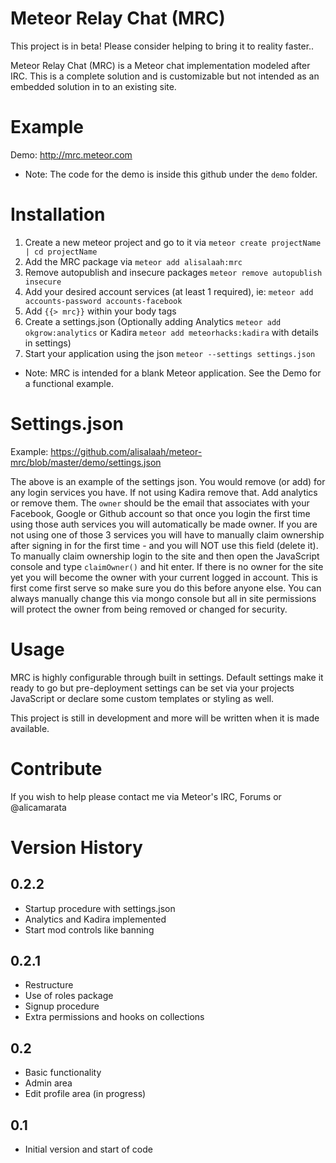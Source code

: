 # Meteor Relay Chat (MRC)

This project is in beta! Please consider helping to bring it to reality faster..

Meteor Relay Chat (MRC) is a Meteor chat implementation modeled after IRC.  This is a complete solution and is customizable but not intended as an embedded solution in to an existing site.

# Example

Demo: http://mrc.meteor.com

* Note: The code for the demo is inside this github under the `demo` folder.

# Installation

1. Create a new meteor project and go to it via `meteor create projectName | cd projectName`
2. Add the MRC package via `meteor add alisalaah:mrc`
3. Remove autopublish and insecure packages `meteor remove autopublish insecure`
4. Add your desired account services (at least 1 required), ie: `meteor add accounts-password accounts-facebook`
5. Add `{{> mrc}}` within your body tags
6. Create a settings.json (Optionally adding Analytics `meteor add okgrow:analytics` or Kadira `meteor add meteorhacks:kadira` with details in settings)
7. Start your application using the json `meteor --settings settings.json`

* Note: MRC is intended for a blank Meteor application.  See the Demo for a functional example.

# Settings.json

Example: https://github.com/alisalaah/meteor-mrc/blob/master/demo/settings.json

The above is an example of the settings json.  You would remove (or add) for any login services you have.  If not using Kadira remove that.  Add analytics or remove them.  The `owner` should be the email that associates with your Facebook, Google or Github account so that once you login the first time using those auth services you will automatically be made owner.  If you are not using one of those 3 services you will have to manually claim ownership after signing in for the first time - and you will NOT use this field (delete it).  To manually claim ownership login to the site and then open the JavaScript console and type `claimOwner()` and hit enter.  If there is no owner for the site yet you will become the owner with your current logged in account.  This is first come first serve so make sure you do this before anyone else.  You can always manually change this via mongo console but all in site permissions will protect the owner from being removed or changed for security.

# Usage

MRC is highly configurable through built in settings.  Default settings make it ready to go but pre-deployment settings can be set via your projects JavaScript or declare some custom templates or styling as well.

This project is still in development and more will be written when it is made available.

# Contribute

If you wish to help please contact me via Meteor's IRC, Forums or @alicamarata

# Version History

## 0.2.2

- Startup procedure with settings.json
- Analytics and Kadira implemented
- Start mod controls like banning

## 0.2.1

- Restructure
- Use of roles package
- Signup procedure
- Extra permissions and hooks on collections

## 0.2

- Basic functionality
- Admin area
- Edit profile area (in progress)

## 0.1

- Initial version and start of code